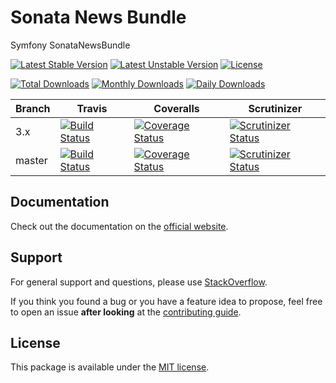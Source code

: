 # Sonata News Bundle

Symfony SonataNewsBundle

[![Latest Stable Version](https://poser.pugx.org/sonata-project/news-bundle/v/stable)](https://packagist.org/packages/sonata-project/news-bundle)
[![Latest Unstable Version](https://poser.pugx.org/sonata-project/news-bundle/v/unstable)](https://packagist.org/packages/sonata-project/news-bundle)
[![License](https://poser.pugx.org/sonata-project/news-bundle/license)](https://packagist.org/packages/sonata-project/news-bundle)

[![Total Downloads](https://poser.pugx.org/sonata-project/news-bundle/downloads)](https://packagist.org/packages/sonata-project/news-bundle)
[![Monthly Downloads](https://poser.pugx.org/sonata-project/news-bundle/d/monthly)](https://packagist.org/packages/sonata-project/news-bundle)
[![Daily Downloads](https://poser.pugx.org/sonata-project/news-bundle/d/daily)](https://packagist.org/packages/sonata-project/news-bundle)

Branch | Travis | Coveralls | Scrutinizer |
------ | ------ | --------- | ----------- |
3.x   | [![Build Status][travis_stable_badge]][travis_stable_link]     | [![Coverage Status][coveralls_stable_badge]][coveralls_stable_link]     | [![Scrutinizer Status][scrutinizer_stable_badge]][scrutinizer_stable_link] |
master | [![Build Status][travis_unstable_badge]][travis_unstable_link] | [![Coverage Status][coveralls_unstable_badge]][coveralls_unstable_link] | [![Scrutinizer Status][scrutinizer_unstable_badge]][scrutinizer_unstable_link] |

## Documentation

Check out the documentation on the [official website](https://sonata-project.org/bundles/news).

## Support

For general support and questions, please use [StackOverflow](http://stackoverflow.com/questions/tagged/sonata).

If you think you found a bug or you have a feature idea to propose, feel free to open an issue
**after looking** at the [contributing guide](CONTRIBUTING.md).

## License

This package is available under the [MIT license](LICENSE).

[travis_stable_badge]: https://travis-ci.org/sonata-project/SonataNewsBundle.svg?branch=3.x
[travis_stable_link]: https://travis-ci.org/sonata-project/SonataNewsBundle
[travis_unstable_badge]: https://travis-ci.org/sonata-project/SonataNewsBundle.svg?branch=master
[travis_unstable_link]: https://travis-ci.org/sonata-project/SonataNewsBundle

[coveralls_stable_badge]: https://coveralls.io/repos/github/sonata-project/SonataNewsBundle/badge.svg?branch=3.x
[coveralls_stable_link]: https://coveralls.io/github/sonata-project/SonataNewsBundle?branch=3.x
[coveralls_unstable_badge]: https://coveralls.io/repos/github/sonata-project/SonataNewsBundle/badge.svg?branch=master
[coveralls_unstable_link]: https://coveralls.io/github/sonata-project/SonataNewsBundle?branch=master

[scrutinizer_stable_badge]: https://scrutinizer-ci.com/g/sonata-project/SonataNewsBundle/badges/quality-score.png?b=3.x
[scrutinizer_stable_link]: https://scrutinizer-ci.com/g/sonata-project/SonataNewsBundle/?branch=3.x
[scrutinizer_unstable_badge]: https://scrutinizer-ci.com/g/sonata-project/SonataNewsBundle/badges/quality-score.png?b=master
[scrutinizer_unstable_link]: https://scrutinizer-ci.com/g/sonata-project/SonataNewsBundle/?branch=master

